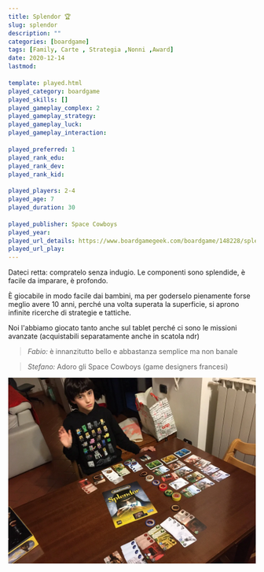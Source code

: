 ```yaml
---
title: Splendor 🏆
slug: splendor
description: ""
categories: [boardgame]
tags: [Family, Carte , Strategia ,Nonni ,Award]
date: 2020-12-14
lastmod: 

template: played.html
played_category: boardgame
played_skills: []
played_gameplay_complex: 2
played_gameplay_strategy: 
played_gameplay_luck: 
played_gameplay_interaction: 

played_preferred: 1
played_rank_edu: 
played_rank_dev: 
played_rank_kid: 

played_players: 2-4
played_age: 7
played_duration: 30

played_publisher: Space Cowboys
played_year: 
played_url_details: https://www.boardgamegeek.com/boardgame/148228/splendor
played_url_play: 
---
```


Dateci retta: compratelo senza indugio.
Le componenti sono splendide, è facile da imparare, è profondo.

È giocabile in modo facile dai bambini, ma per goderselo pienamente forse meglio avere 10 anni, perché una volta superata la superficie, si aprono infinite ricerche di strategie e tattiche.

Noi l'abbiamo giocato tanto anche sul tablet perché ci sono le missioni avanzate (acquistabili separatamente anche in scatola ndr)

> *Fabio:*
> è innanzitutto bello e abbastanza semplice ma non banale

> *Stefano:*
> Adoro gli Space Cowboys (game designers francesi)

![](img/splendor.webp)

